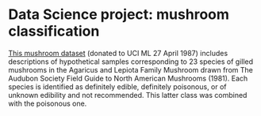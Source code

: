 # Data Science project: mushroom classification
 
[This mushroom dataset](https://www.kaggle.com/datasets/uciml/mushroom-classification) (donated to UCI ML 27 April 1987) includes descriptions of hypothetical samples corresponding to 23 species of gilled mushrooms in the Agaricus and Lepiota Family Mushroom drawn from The Audubon Society Field Guide to North American Mushrooms (1981). Each species is identified as definitely edible, definitely poisonous, or of unknown edibility and not recommended. This latter class was combined with the poisonous one. 

